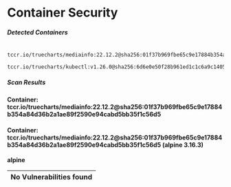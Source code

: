 # Container Security

##### Detected Containers

          tccr.io/truecharts/mediainfo:22.12.2@sha256:01f37b969fbe65c9e17884b354a84d36b2a1ae89f2590e94cabd5bb35f1c56d5
          tccr.io/truecharts/kubectl:v1.26.0@sha256:6d6e0e50f28b961ed1c1c6a9c140553238641591fbdc9ac7c1a348636f78c552

##### Scan Results

**Container: tccr.io/truecharts/mediainfo:22.12.2@sha256:01f37b969fbe65c9e17884b354a84d36b2a1ae89f2590e94cabd5bb35f1c56d5**

#### Container: tccr.io/truecharts/mediainfo:22.12.2@sha256:01f37b969fbe65c9e17884b354a84d36b2a1ae89f2590e94cabd5bb35f1c56d5 (alpine 3.16.3)
    

**alpine**

      
| No Vulnerabilities found         |
|:---------------------------------|

      


